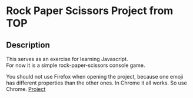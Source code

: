 # Rock Paper Scissors Project from TOP

## Description

This serves as an exercise for learning Javascript.  
For now it is a simple rock-paper-scissors console game.  

You should not use Firefox when opening the project, because one emoji has different properties than the other ones. In Chrome it all works. So use Chrome.
[Project](https://teamplatinum1.github.io/odin-rock-paper-scissors/)
